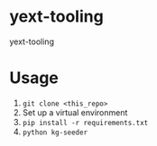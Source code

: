 # yext-tooling
yext-tooling

# Usage
1. `git clone <this_repo>`
1. Set up a virtual environment 
1. `pip install -r requirements.txt`
1. `python kg-seeder` 
